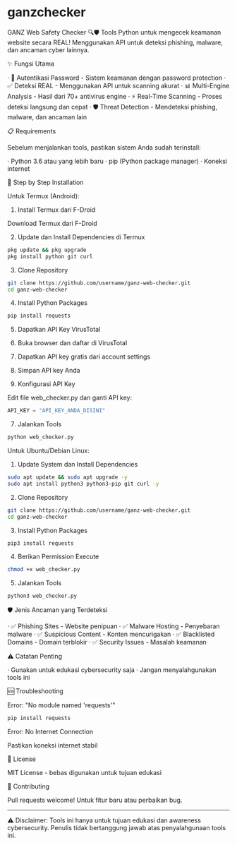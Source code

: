 # ganzchecker
GANZ Web Safety Checker 🔍🛡️  Tools Python untuk mengecek keamanan website secara REAL! Menggunakan API untuk deteksi phishing, malware, dan ancaman cyber lainnya.


✨ Fungsi Utama

· 🔐 Autentikasi Password - Sistem keamanan dengan password protection
· ✅ Deteksi REAL - Menggunakan API untuk scanning akurat
· 📊 Multi-Engine Analysis - Hasil dari 70+ antivirus engine
· ⚡ Real-Time Scanning - Proses deteksi langsung dan cepat
· 🛡️ Threat Detection - Mendeteksi phishing, malware, dan ancaman lain

📋 Requirements

Sebelum menjalankan tools, pastikan sistem Anda sudah terinstall:

· Python 3.6 atau yang lebih baru
· pip (Python package manager)
· Koneksi internet

🚀 Step by Step Installation

Untuk Termux (Android):

1. Install Termux dari F-Droid

Download Termux dari F-Droid

2. Update dan Install Dependencies di Termux

```bash
pkg update && pkg upgrade
pkg install python git curl
```

3. Clone Repository

```bash
git clone https://github.com/username/ganz-web-checker.git
cd ganz-web-checker
```

4. Install Python Packages

```bash
pip install requests
```

5. Dapatkan API Key VirusTotal

1. Buka browser dan daftar di VirusTotal
2. Dapatkan API key gratis dari account settings
3. Simpan API key Anda

6. Konfigurasi API Key

Edit file web_checker.py dan ganti API key:

```python
API_KEY = "API_KEY_ANDA_DISINI"
```

7. Jalankan Tools

```bash
python web_checker.py
```

Untuk Ubuntu/Debian Linux:

1. Update System dan Install Dependencies

```bash
sudo apt update && sudo apt upgrade -y
sudo apt install python3 python3-pip git curl -y
```

2. Clone Repository

```bash
git clone https://github.com/username/ganz-web-checker.git
cd ganz-web-checker
```

3. Install Python Packages

```bash
pip3 install requests
```


4. Berikan Permission Execute

```bash
chmod +x web_checker.py
```

5. Jalankan Tools

```bash
python3 web_checker.py
```

🛡️ Jenis Ancaman yang Terdeteksi

· ✅ Phishing Sites - Website penipuan
· ✅ Malware Hosting - Penyebaran malware
· ✅ Suspicious Content - Konten mencurigakan
· ✅ Blacklisted Domains - Domain terblokir
· ✅ Security Issues - Masalah keamanan

⚠️ Catatan Penting

· Gunakan untuk edukasi cybersecurity saja
· Jangan menyalahgunakan tools ini

🆘 Troubleshooting

Error: "No module named 'requests'"

```bash
pip install requests
```

Error: No Internet Connection

Pastikan koneksi internet stabil

📝 License

MIT License - bebas digunakan untuk tujuan edukasi

🤝 Contributing

Pull requests welcome! Untuk fitur baru atau perbaikan bug.

---

⚠️ Disclaimer: Tools ini hanya untuk tujuan edukasi dan awareness cybersecurity. Penulis tidak bertanggung jawab atas penyalahgunaan tools ini.
